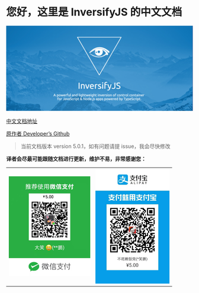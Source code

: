 # 您好，这里是 InversifyJS 的中文文档

![image](https://raw.githubusercontent.com/inversify/inversify.github.io/master/img/cover.jpg)

[中文文档地址](https://chinabigpan.github.io/inversifyjs_docs_cn/)

[原作者 Developer’s Github](https://github.com/inversify/InversifyJS/)

> 当前文档版本 version 5.0.1，如有问题请提 issue，我会尽快修改

**译者会尽最可能跟随文档进行更新，维护不易，非常感谢您：**

<table>
    <tbody>
        <tr>
            <td width='220'>
                <img src='./docs/.vuepress/public/images/paidWechatFive.jpeg'/>
            </td>
            <td width='200'>
                <img src='./docs/.vuepress/public/images/paidAlipayFive.jpeg'/>
            </td>
        </tr>
    </tbody>
</table>